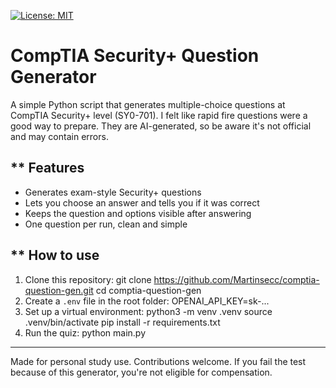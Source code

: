 [![License: MIT](https://img.shields.io/badge/License-MIT-yellow.svg)](https://opensource.org/licenses/MIT)

# CompTIA Security+ Question Generator
A simple Python script that generates multiple-choice questions at CompTIA Security+ level (SY0-701).
I felt like rapid fire questions were a good way to prepare.
They are AI-generated, so be aware it's not official and may contain errors.
## ** Features
- Generates exam-style Security+ questions
- Lets you choose an answer and tells you if it was correct
- Keeps the question and options visible after answering
- One question per run, clean and simple
## ** How to use
1. Clone this repository:
git clone https://github.com/Martinsecc/comptia-question-gen.git
cd comptia-question-gen
2. Create a `.env` file in the root folder:
OPENAI_API_KEY=sk-...
3. Set up a virtual environment:
python3 -m venv .venv
source .venv/bin/activate
pip install -r requirements.txt
4. Run the quiz:
python main.py
---
Made for personal study use. Contributions welcome.
If you fail the test because of this generator, you're not eligible for compensation.
